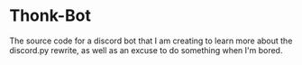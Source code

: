# Thonk-Bot
The source code for a discord bot that I am creating to learn more about the discord.py rewrite, as well as an excuse to do something when I'm bored.
